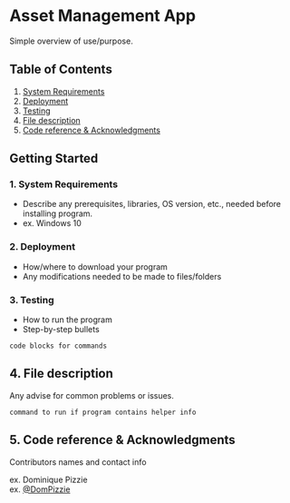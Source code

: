 # Asset Management App

Simple overview of use/purpose.

## Table of Contents

1. [System Requirements](#1)
2. [Deployment](#2)
3. [Testing](#3)
4. [File description](#4)
5. [Code reference & Acknowledgments](#5)

## Getting Started

<a name="1"></a>
### 1. System Requirements

* Describe any prerequisites, libraries, OS version, etc., needed before installing program.
* ex. Windows 10
<a name="2"></a>
### 2. Deployment

* How/where to download your program
* Any modifications needed to be made to files/folders
<a name="3"></a>
### 3. Testing


* How to run the program
* Step-by-step bullets
```
code blocks for commands
```
<a name="4"></a>
## 4. File description

Any advise for common problems or issues.
```
command to run if program contains helper info
```
<a name="5"></a>
## 5. Code reference & Acknowledgments


Contributors names and contact info

ex. Dominique Pizzie  
ex. [@DomPizzie](https://twitter.com/dompizzie)
